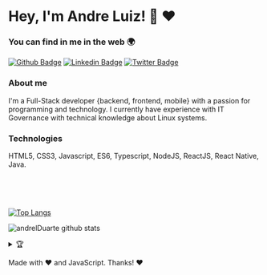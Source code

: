 # Hey, I'm Andre Luiz! :rocket:  :heart: 	 

### You can find in me in the web :earth_africa:

[![Github Badge](https://img.shields.io/badge/-Github-000?style=flat-square&logo=Github&logoColor=white&link=https://github.com/andrelDuarte)](https://github.com/andrelDuarte/)
[![Linkedin Badge](https://img.shields.io/badge/-LinkedIn-blue?style=flat-square&logo=Linkedin&logoColor=white&link=https://www.linkedin.com/in/andrelduarte/)](https://https://www.linkedin.com/in/andrelduarte/)
[![Twitter Badge](https://img.shields.io/badge/-Twitter-1ca0f1?style=flat-square&labelColor=1ca0f1&logo=twitter&logoColor=white&link=https://https://twitter.com/AndrelDuarte10)](https://twitter.com/AndrelDuarte10)


### About me

I'm a Full-Stack developer {backend, frontend, mobile} with a passion for programming and technology. I currently have experience with IT Governance with technical knowledge about Linux systems.
<br>




<h3> Technologies</h3> HTML5, CSS3, Javascript, ES6, Typescript, NodeJS, ReactJS, React Native, Java.

<br><br><br>



[![Top Langs](https://github-readme-stats.vercel.app/api/top-langs/?username=andrelDuarte&layout=compact)](https://github.com/andrelDuarte)





![andrelDuarte github stats](https://github-readme-stats.vercel.app/api?username=andrelDuarte&show_icons=true&theme=radical)

<details align="left">
  <summary>🏆</summary>
  </details>
  
  Made with :heart: and JavaScript.
  Thanks! :heart:
